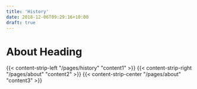 ```yaml
---
title: 'History'
date: 2018-12-06T09:29:16+10:00
draft: true
---
```


# About Heading

{{< content-strip-left "/pages/history" "content1" >}}
{{< content-strip-right "/pages/about" "content2" >}}
{{< content-strip-center "/pages/about" "content3" >}}
